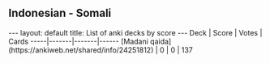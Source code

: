 <h2>Indonesian  -  Somali</h2>
---
layout: default
title: List of anki decks by score
---
Deck | Score | Votes | Cards
-----|-------|-------|------
[Madani qaida](https://ankiweb.net/shared/info/24251812) | 0 | 0 | 137
